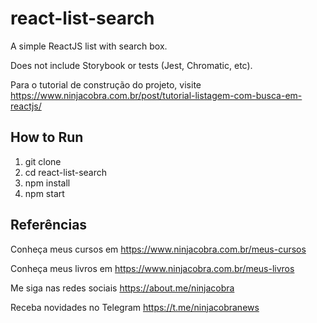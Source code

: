 # react-list-search
A simple ReactJS list with search box. 

Does not include Storybook or tests (Jest, Chromatic, etc).

Para o tutorial de construção do projeto, visite https://www.ninjacobra.com.br/post/tutorial-listagem-com-busca-em-reactjs/

## How to Run
1. git clone
2. cd react-list-search
3. npm install
4. npm start

## Referências

Conheça meus cursos em https://www.ninjacobra.com.br/meus-cursos

Conheça meus livros em https://www.ninjacobra.com.br/meus-livros

Me siga nas redes sociais https://about.me/ninjacobra

Receba novidades no Telegram https://t.me/ninjacobranews